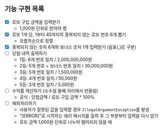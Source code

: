 ## 기능 구현 목록
- [x] 로또 구입 금액을 입력받기
  - 1,000원 단위로 받아야 함
- [x] 로또 1개 당, 1부터 45까지의 중복되지 않는 로또 번호 6개 뽑기
  - 오름차순으로 정렬
- [x] 중복되지 않는 숫자 6개와 보너스 숫자 1개 입력받기 (쉼표(,)로 구분)
- [ ] 당첨 내역 출력하기
  - 1등: 6개 번호 일치 / 2,000,000,000원
  - 2등: 5개 번호 + 보너스 번호 일치 / 30,000,000원
  - 3등: 5개 번호 일치 / 1,500,000원
  - 4등: 4개 번호 일치 / 50,000원
  - 5등: 3개 번호 일치 / 5,000원
- [ ] 수익률 계산하기 (소수점 둘째 자리에서 반올림)
  - 공식 : 당첨금액 / 로또 구입 금액 * 100%
- [ ] 예외처리하기
  - 사용자가 잘못된 값을 입력할 경우 `IllegalArgumentException`를 발생
  - "[ERROR]"로 시작하는 에러 메시지를 출력 후 그 부분부터 입력을 다시 받기
  - 로또 금액 1,000원 단위로 나누어 떨어지지 않을 때